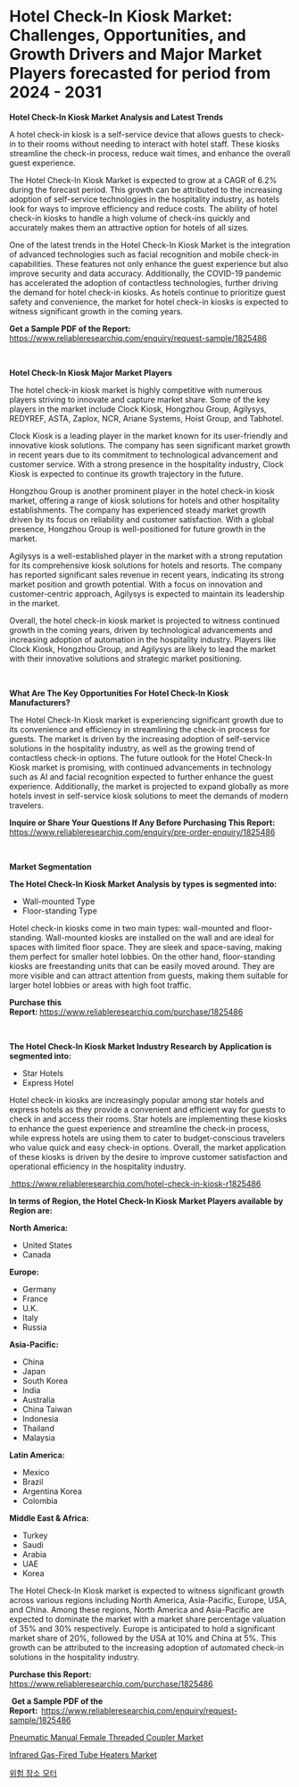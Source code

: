 <p><h1>Hotel Check-In Kiosk Market: Challenges, Opportunities, and Growth Drivers and Major Market Players forecasted for period from 2024 - 2031</h1></p><p><strong>Hotel Check-In Kiosk Market Analysis and Latest Trends</strong></p>
<p><p>A hotel check-in kiosk is a self-service device that allows guests to check-in to their rooms without needing to interact with hotel staff. These kiosks streamline the check-in process, reduce wait times, and enhance the overall guest experience.</p><p>The Hotel Check-In Kiosk Market is expected to grow at a CAGR of 6.2% during the forecast period. This growth can be attributed to the increasing adoption of self-service technologies in the hospitality industry, as hotels look for ways to improve efficiency and reduce costs. The ability of hotel check-in kiosks to handle a high volume of check-ins quickly and accurately makes them an attractive option for hotels of all sizes.</p><p>One of the latest trends in the Hotel Check-In Kiosk Market is the integration of advanced technologies such as facial recognition and mobile check-in capabilities. These features not only enhance the guest experience but also improve security and data accuracy. Additionally, the COVID-19 pandemic has accelerated the adoption of contactless technologies, further driving the demand for hotel check-in kiosks. As hotels continue to prioritize guest safety and convenience, the market for hotel check-in kiosks is expected to witness significant growth in the coming years.</p></p>
<p><strong>Get a Sample PDF of the Report:&nbsp;</strong> <a href="https://www.reliableresearchiq.com/enquiry/request-sample/1825486">https://www.reliableresearchiq.com/enquiry/request-sample/1825486</a></p>
<p>&nbsp;</p>
<p><strong>Hotel Check-In Kiosk Major Market Players</strong></p>
<p><p>The hotel check-in kiosk market is highly competitive with numerous players striving to innovate and capture market share. Some of the key players in the market include Clock Kiosk, Hongzhou Group, Agilysys, REDYREF, ASTA, Zaplox, NCR, Ariane Systems, Hoist Group, and Tabhotel.</p><p>Clock Kiosk is a leading player in the market known for its user-friendly and innovative kiosk solutions. The company has seen significant market growth in recent years due to its commitment to technological advancement and customer service. With a strong presence in the hospitality industry, Clock Kiosk is expected to continue its growth trajectory in the future.</p><p>Hongzhou Group is another prominent player in the hotel check-in kiosk market, offering a range of kiosk solutions for hotels and other hospitality establishments. The company has experienced steady market growth driven by its focus on reliability and customer satisfaction. With a global presence, Hongzhou Group is well-positioned for future growth in the market.</p><p>Agilysys is a well-established player in the market with a strong reputation for its comprehensive kiosk solutions for hotels and resorts. The company has reported significant sales revenue in recent years, indicating its strong market position and growth potential. With a focus on innovation and customer-centric approach, Agilysys is expected to maintain its leadership in the market.</p><p>Overall, the hotel check-in kiosk market is projected to witness continued growth in the coming years, driven by technological advancements and increasing adoption of automation in the hospitality industry. Players like Clock Kiosk, Hongzhou Group, and Agilysys are likely to lead the market with their innovative solutions and strategic market positioning.</p></p>
<p>&nbsp;</p>
<p><strong>What Are The Key Opportunities For Hotel Check-In Kiosk Manufacturers?</strong></p>
<p><p>The Hotel Check-In Kiosk market is experiencing significant growth due to its convenience and efficiency in streamlining the check-in process for guests. The market is driven by the increasing adoption of self-service solutions in the hospitality industry, as well as the growing trend of contactless check-in options. The future outlook for the Hotel Check-In Kiosk market is promising, with continued advancements in technology such as AI and facial recognition expected to further enhance the guest experience. Additionally, the market is projected to expand globally as more hotels invest in self-service kiosk solutions to meet the demands of modern travelers.</p></p>
<p><strong>Inquire or Share Your Questions If Any Before Purchasing This Report:</strong> <a href="https://www.reliableresearchiq.com/enquiry/pre-order-enquiry/1825486">https://www.reliableresearchiq.com/enquiry/pre-order-enquiry/1825486</a></p>
<p>&nbsp;</p>
<p><strong>Market Segmentation</strong></p>
<p><strong>The Hotel Check-In Kiosk Market Analysis by types is segmented into:</strong></p>
<p><ul><li>Wall-mounted Type</li><li>Floor-standing Type</li></ul></p>
<p><p>Hotel check-in kiosks come in two main types: wall-mounted and floor-standing. Wall-mounted kiosks are installed on the wall and are ideal for spaces with limited floor space. They are sleek and space-saving, making them perfect for smaller hotel lobbies. On the other hand, floor-standing kiosks are freestanding units that can be easily moved around. They are more visible and can attract attention from guests, making them suitable for larger hotel lobbies or areas with high foot traffic.</p></p>
<p><strong>Purchase this Report:&nbsp;</strong><a href="https://www.reliableresearchiq.com/purchase/1825486">https://www.reliableresearchiq.com/purchase/1825486</a></p>
<p>&nbsp;</p>
<p><strong>The Hotel Check-In Kiosk Market Industry Research by Application is segmented into:</strong></p>
<p><ul><li>Star Hotels</li><li>Express Hotel</li></ul></p>
<p><p>Hotel check-in kiosks are increasingly popular among star hotels and express hotels as they provide a convenient and efficient way for guests to check in and access their rooms. Star hotels are implementing these kiosks to enhance the guest experience and streamline the check-in process, while express hotels are using them to cater to budget-conscious travelers who value quick and easy check-in options. Overall, the market application of these kiosks is driven by the desire to improve customer satisfaction and operational efficiency in the hospitality industry.</p></p>
<p><a href="https://www.reliableresearchiq.com/hotel-check-in-kiosk-r1825486">&nbsp;https://www.reliableresearchiq.com/hotel-check-in-kiosk-r1825486</a></p>
<p><strong>In terms of Region, the Hotel Check-In Kiosk Market Players available by Region are:</strong></p>
<p>
    <p> <strong> North America: </strong>
        <ul>
            <li>United States</li>
            <li>Canada</li>
        </ul>
        </p> 
    <p> <strong> Europe: </strong>
        <ul>
            <li>Germany</li>
            <li>France</li>
            <li>U.K.</li>
            <li>Italy</li>
            <li>Russia</li>
        </ul>
        </p> 
    <p> <strong> Asia-Pacific: </strong>
        <ul>
            <li>China</li>
            <li>Japan</li>
            <li>South Korea</li>
            <li>India</li>
            <li>Australia</li>
            <li>China Taiwan</li>
            <li>Indonesia</li>
            <li>Thailand</li>
            <li>Malaysia</li>
        </ul>
        </p> 
    <p> <strong> Latin America: </strong>
        <ul>
            <li>Mexico</li>
            <li>Brazil</li>
            <li>Argentina Korea</li>
            <li>Colombia</li>
        </ul>
        </p> 
    <p> <strong> Middle East & Africa: </strong>
        <ul>
            <li>Turkey</li>
            <li>Saudi</li>
            <li>Arabia</li>
            <li>UAE</li>
            <li>Korea</li>
        </ul>
    </p>
    </p>
<p><p>The Hotel Check-In Kiosk market is expected to witness significant growth across various regions including North America, Asia-Pacific, Europe, USA, and China. Among these regions, North America and Asia-Pacific are expected to dominate the market with a market share percentage valuation of 35% and 30% respectively. Europe is anticipated to hold a significant market share of 20%, followed by the USA at 10% and China at 5%. This growth can be attributed to the increasing adoption of automated check-in solutions in the hospitality industry.</p></p>
<p><strong>Purchase this Report: </strong><a href="https://www.reliableresearchiq.com/purchase/1825486">https://www.reliableresearchiq.com/purchase/1825486</a></p>
<p>&nbsp;<strong>Get a Sample PDF of the Report:&nbsp;&nbsp;</strong><a href="https://www.reliableresearchiq.com/enquiry/request-sample/1825486">https://www.reliableresearchiq.com/enquiry/request-sample/1825486</a></p>
<p><strong></strong></p>
<p><p><a href="https://github.com/nafisalvee228/Market-Research-Report-List-1/blob/main/pneumatic-manual-female-threaded-coupler-market.md">Pneumatic Manual Female Threaded Coupler Market</a></p><p><a href="https://issuu.com/reportprime-2/docs/infrared-gas-fired-tube-heaters-market-size-2030.p">Infrared Gas-Fired Tube Heaters Market</a></p><p><a href="https://github.com/Hubertstyenger6685/Market-Research-Report-List-3/blob/main/925523771049.md">위험 장소 모터</a></p></p>